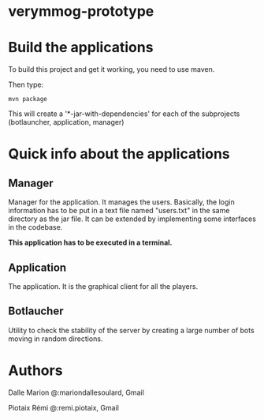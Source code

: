 verymmog-prototype
==================

# Build the applications
To build this project and get it working, you need to use maven.

Then type:
```
mvn package
```

This will create a '*-jar-with-dependencies' for each of the subprojects (botlauncher, application, manager)

# Quick info about the applications

## Manager

Manager for the application. It manages the users. Basically, the login information has to be put in a text file named "users.txt" in the same directory as the jar file.
It can be extended by implementing some interfaces in the codebase.

__This application has to be executed in a terminal.__

## Application

The application. It is the graphical client for all the players.

## Botlaucher

Utility to check the stability of the server by creating a large number of bots moving in random directions.

# Authors

Dalle Marion @:mariondallesoulard, Gmail

Piotaix Rémi @:remi.piotaix, Gmail
